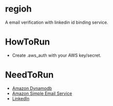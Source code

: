 regioh
==============================
A email verification with linkedin id binding service.

HowToRun
==============================

  * Create .aws_auth with your AWS key/secret.


NeedToRun
==============================

  * [Amazon Dynamodb](http://aws.amazon.com/dynamodb/)
  * [Amazon Simple Email Service](http://aws.amazon.com/ses/)
  * [LinkedIn](http://www.linkedin.com/)
